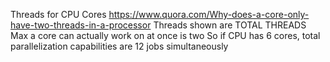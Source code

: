 Threads for CPU Cores
	https://www.quora.com/Why-does-a-core-only-have-two-threads-in-a-processor
		Threads shown are TOTAL THREADS
		Max a core can actually work on at once is two
		So if CPU has 6 cores, total parallelization capabilities are 12 jobs simultaneously